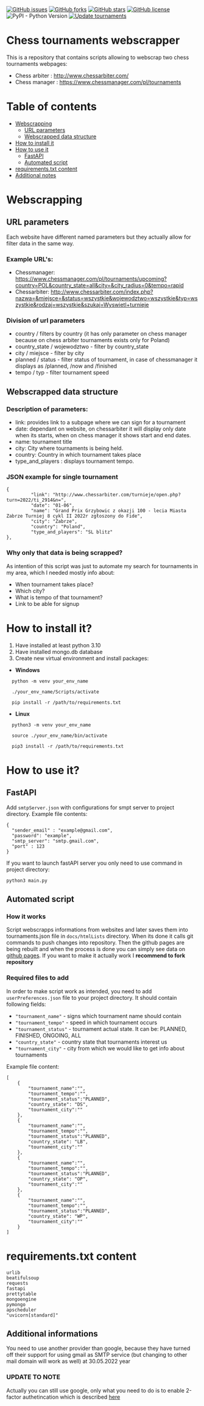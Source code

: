 [![GitHub issues](https://img.shields.io/github/issues/DocentSzachista/web-scrap-chess-tournaments)](https://github.com/DocentSzachista/web-scrap-chess-tournaments/issues)
[![GitHub forks](https://img.shields.io/github/forks/DocentSzachista/web-scrap-chess-tournaments)](https://github.com/DocentSzachista/web-scrap-chess-tournaments/network)
[![GitHub stars](https://img.shields.io/github/stars/DocentSzachista/web-scrap-chess-tournaments)](https://github.com/DocentSzachista/web-scrap-chess-tournaments/stargazers)
[![GitHub license](https://img.shields.io/github/license/DocentSzachista/web-scrap-chess-tournaments)](https://github.com/DocentSzachista/web-scrap-chess-tournaments/blob/master/LICENSE)
![PyPI - Python Version](https://img.shields.io/badge/python-3.10-blue)
[![Update tournaments](https://github.com/DocentSzachista/web-scrap-chess-tournaments/actions/workflows/schedule.yml/badge.svg?branch=master)](https://github.com/DocentSzachista/web-scrap-chess-tournaments/actions/workflows/schedule.yml)
# Chess tournaments webscrapper

This is a repository that contains scripts allowing to webscrap two chess tournaments webpages: 
- Chess arbiter : http://www.chessarbiter.com/
- Chess manager : https://www.chessmanager.com/pl/tournaments

# Table of contents 
- [Webscrapping](#webscrapping)
   - [URL parameters](#url-parameters)
   - [Webscrapped data structure](#webscrapped-data-structure)
- [How to install it](#how-to-install-it)
- [How to use it](#how-to-use-it)
  - [FastAPI](#fastapi)
  - [Automated script](#automated-script)
- [requirements.txt content](#requirementstxt-content)
- [Additional notes](#additional-informations)

# Webscrapping


## URL parameters
Each website have different named parameters but they actually allow for filter data in the same way.
### Example URL's:
 
  - Chessmanager: https://www.chessmanager.com/pl/tournaments/upcoming?country=POL&country_state=all&city=&city_radius=0&tempo=rapid
  - Chessarbiter: http://www.chessarbiter.com/index.php?nazwa=&miejsce=&status=wszystkie&wojewodztwo=wszystkie&typ=wszystkie&rodzaj=wszystkie&szukaj=Wyswietl+turnieje
 
### Division of url parameters
 - country  / filters by country (it has only parameter on chess manager because on chess arbiter tournaments exists only for Poland)
 - country_state / wojewodztwo - filter by country_state
 - city / miejsce - filter by city 
 - planned / status  - filter status of tournament, in case of chessmanager it displays as /planned, /now and /finished
 - tempo / typ - filter tournament speed 


## Webscrapped data structure

### Description of parameters:
- link: provides link to a subpage where we can sign for a tournament
- date: dependant on website, on chessarbiter it will display only date when its starts, when on chess manager it shows start and end dates.
- name: tournament title
- city: City where tournaments is being held.
- country:  Country in which tournament takes place
- type_and_players : displays tournament tempo. 

### JSON example for single tournament
```
{
         "link": "http://www.chessarbiter.com/turnieje/open.php?turn=2022/ti_2914&n=",
         "date": "01-06",
         "name": "Grand Prix Grzybowic z okazji 100 - lecia Miasta Zabrze Turniej 8 cykl II 2022r zgłoszony do Fide",
         "city": "Zabrze",
         "country": "Poland",
         "type_and_players": "SL blitz"
},
```
### Why only that data is being scrapped?
As intention of this script was just to automate my search for tournaments in my area, which I needed mostly info about: 
- When tournament takes place?
- Which city?
- What is tempo of that tournament?
- Link to be able for signup

# How to install it? 

1. Have installed at least python 3.10
2. Have installed mongo.db database
2. Create new virtual environment and install packages:
  - **Windows** 
```
  python -m venv your_env_name
``` 
```
  ./your_env_name/Scripts/activate
```
```
  pip install -r /path/to/requirements.txt
```
  - **Linux**   
```
  python3 -m venv your_env_name
``` 
```
  source ./your_env_name/bin/activate
```
```
  pip3 install -r /path/to/requirements.txt
```
 
# How to use it?
## FastAPI
 Add ``smtpServer.json`` with configurations for smpt server to project directory. Example file contents:
  ```
{
    "sender_email" : "example@gmail.com",
    "password": "example",
    "smtp_server": "smtp.gmail.com",
    "port" : 123
}
  ```
If you want to launch fastAPI server you only need to use command in project directory:
```
python3 main.py 
```  
## Automated script 
### How it works
Script webscrapps informations from websites and later saves them into tournaments.json file in `docs/htmlLists` directory. When its done it calls git commands to push changes into repository. Then the github pages are being rebuilt and when the process is done you can simply see data on [github pages](https://docentszachista.github.io/web-scrap-chess-tournaments/).
If you want to make it actually work I **recommend to fork repository**
### Required files to add
In order to make script work as intended, you need to add `userPreferences.json` file to your project directory.
It should contain following fields:
  -  `"tournament_name"` - signs which tournament name should contain
  -  `"tournament_tempo"` - speed in which tournament occurs
  -  `"tournament_status"` - tournament actual state. It can be: PLANNED, FINISHED, ONGOING, ALL
  -  `"country_state"` - country state that tournaments interest us
  -  `"tournament_city"` - city from which we would like to get info about tournaments 

Example file content: 
```
[
    {
        "tournament_name":"",
        "tournament_tempo":"",
        "tournament_status":"PLANNED",
        "country_state": "DS",
        "tournament_city":""
    },
    {
        "tournament_name":"",
        "tournament_tempo":"",
        "tournament_status":"PLANNED",
        "country_state": "LB",
        "tournament_city":""
    },
    {
        "tournament_name":"",
        "tournament_tempo":"",
        "tournament_status":"PLANNED",
        "country_state": "OP",
        "tournament_city":""
    },
    {
        "tournament_name":"",
        "tournament_tempo":"",
        "tournament_status":"PLANNED",
        "country_state": "WP",
        "tournament_city":""
    }
]
```


# requirements.txt content
```
urlib 
beatifulsoup
requests
fastapi
prettytable
mongoengine
pymongo
apscheduler
"uvicorn[standard]"
```
## Additional informations
You need to use another provider than google, because they have turned off their support for using gmail as SMTP service (but changing to other mail domain will work as well) at 30.05.2022 year
### UPDATE TO NOTE
Actually you can still use google, only what you need to do is to enable 2-factor authetincation which is described [here](https://stackoverflow.com/questions/72577189/gmail-smtp-server-stopped-working-as-it-no-longer-support-less-secure-apps) 
